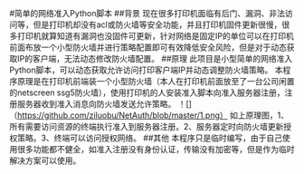 #简单的网络准入Python脚本
##背景
    现在很多打印机面临有后门、漏洞、非法访问等，但是打印机却没有acl或防火墙等安全功能，并且打印机固件更新很慢，很多打印机就算知道有漏洞也没固件可更新，针对网络是固定IP的单位可以在打印机前面布放一个小型防火墙并进行策略配置即可有效降低安全风险，但是对于动态获取IP的客户端，无法动态修改防火墙配置。
##原理
    此项目是小型简单的网络准入Python脚本，可以动态获取允许访问打印客户端IP并动态调整防火墙策略。
    本程序原理是在打印机前端装一个小型防火墙（本人在打印机前面放至了一台公司闲置的netscreen ssg5防火墙），使用打印机的人安装准入脚本向准入服务器注册，注册服务器收到准入消息向防火墙发送允许策略。
！[]（https://github.com/ziluobu/NetAuth/blob/master/1.png）
    如上原理图，1、所有需要访问资源的终端执行准入到服务器注册。2、服务器定时向防火墙更新授权策略。3、终端可以访问授权网络。
##其他
    本程序只是临时编写，由于自己使用很多功能都不健全，如准入注册没有身份认证，传输没有加密等，但是作为临时解决方案可以使用。